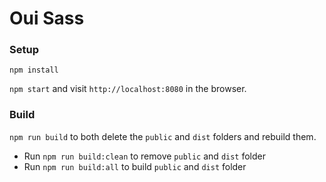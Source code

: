 # Oui Sass

### Setup
`npm install`

`npm start` and visit `http://localhost:8080` in the browser.


### Build

`npm run build` to both delete the `public` and `dist` folders and rebuild them.

  * Run `npm run build:clean` to remove `public` and `dist` folder
  * Run `npm run build:all` to build `public` and `dist` folder



